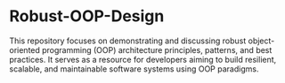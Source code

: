 # Robust-OOP-Design
This repository focuses on demonstrating and discussing robust object-oriented programming (OOP) architecture principles, patterns, and best practices. It serves as a resource for developers aiming to build resilient, scalable, and maintainable software systems using OOP paradigms.
